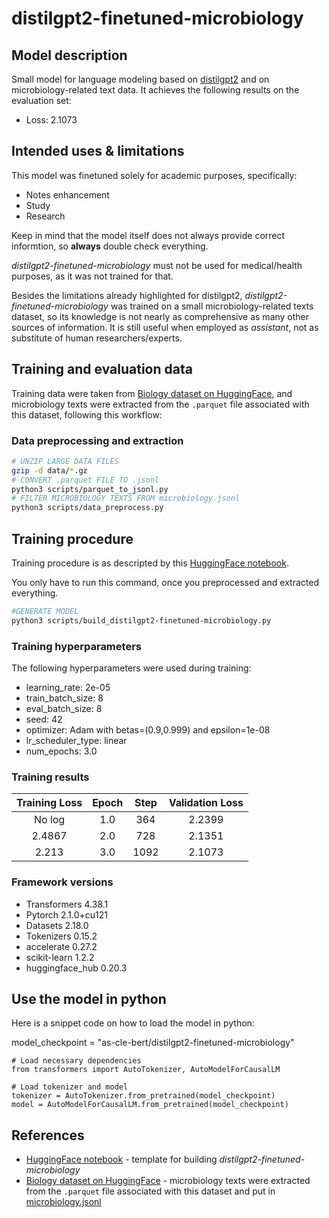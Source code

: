 # distilgpt2-finetuned-microbiology

## Model description

Small model for language modeling based on [distilgpt2](https://huggingface.co/distilgpt2) and on microbiology-related text data.
It achieves the following results on the evaluation set:
- Loss: 2.1073


## Intended uses & limitations

This model was finetuned solely for academic purposes, specifically:

- Notes enhancement
- Study
- Research

Keep in mind that the model itself does not always provide correct informtion, so **always** double check everything.

_distilgpt2-finetuned-microbiology_ must not be used for medical/health purposes, as it was not trained for that.

Besides the limitations already highlighted for distilgpt2, _distilgpt2-finetuned-microbiology_ was trained on a small microbiology-related texts dataset, so its knowledge is not nearly as comprehensive as many other sources of information. It is still useful when employed as _assistant_, not as substitute of human researchers/experts.  

## Training and evaluation data

Training data were taken from [Biology dataset on HuggingFace](https://huggingface.co/datasets/andersonbcdefg/biology), and microbiology texts were extracted from the `.parquet` file associated with this dataset, following this workflow:

### Data preprocessing and extraction

```bash
# UNZIP LARGE DATA FILES
gzip -d data/*.gz
# CONVERT .parquet FILE TO .jsonl
python3 scripts/parquet_to_jsonl.py
# FILTER MICROBIOLOGY TEXTS FROM microbiology.jsonl
python3 scripts/data_preprocess.py
```


## Training procedure
Training procedure is as descripted by this [HuggingFace notebook](https://github.com/huggingface/notebooks/blob/main/examples/language_modeling.ipynb). 

You only have to run this command, once you preprocessed and extracted everything.
```bash
#GENERATE MODEL
python3 scripts/build_distilgpt2-finetuned-microbiology.py
```

### Training hyperparameters

The following hyperparameters were used during training:
- learning_rate: 2e-05
- train_batch_size: 8
- eval_batch_size: 8
- seed: 42
- optimizer: Adam with betas=(0.9,0.999) and epsilon=1e-08
- lr_scheduler_type: linear
- num_epochs: 3.0

### Training results

| Training Loss | Epoch | Step | Validation Loss |
|:-------------:|:-----:|:----:|:---------------:|
| No log        | 1.0   | 364  | 2.2399          |
| 2.4867        | 2.0   | 728  | 2.1351          |
| 2.213         | 3.0   | 1092 | 2.1073          |


### Framework versions

- Transformers 4.38.1
- Pytorch 2.1.0+cu121
- Datasets 2.18.0
- Tokenizers 0.15.2
- accelerate 0.27.2
- scikit-learn 1.2.2
- huggingface_hub 0.20.3

## Use the model in python

Here is a snippet code on how to load the model in python:

model_checkpoint = "as-cle-bert/distilgpt2-finetuned-microbiology"

```python3
# Load necessary dependencies
from transformers import AutoTokenizer, AutoModelForCausalLM

# Load tokenizer and model
tokenizer = AutoTokenizer.from_pretrained(model_checkpoint)
model = AutoModelForCausalLM.from_pretrained(model_checkpoint)
```


## References
- [HuggingFace notebook](https://github.com/huggingface/notebooks/blob/main/examples/language_modeling.ipynb) - template for building _distilgpt2-finetuned-microbiology_
- [Biology dataset on HuggingFace](https://huggingface.co/datasets/andersonbcdefg/biology) - microbiology texts were extracted from the `.parquet` file associated with this dataset and put in [microbiology.jsonl](./data/microbiology.jsonl)
